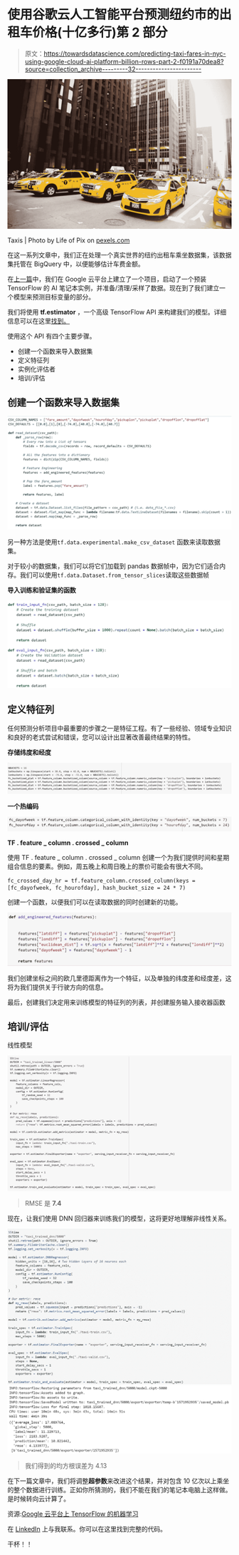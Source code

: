 # 使用谷歌云人工智能平台预测纽约市的出租车价格(十亿多行)第 2 部分

> 原文：<https://towardsdatascience.com/predicting-taxi-fares-in-nyc-using-google-cloud-ai-platform-billion-rows-part-2-f0191a70dea8?source=collection_archive---------32----------------------->

![](img/a90267aebfb44e2d8fbb0416422bd893.png)

Taxis | Photo by Life of Pix on [pexels.com](https://www.pexels.com/photo/new-york-street-cabs-taxis-8247/)

在这一系列文章中，我们正在处理一个真实世界的纽约出租车乘坐数据集，该数据集托管在 BigQuery 中，以便能够估计车费金额。

在[上一篇](/predicting-taxi-fares-in-nyc-using-google-cloud-ai-platform-billion-rows-part-1-ac121832babf)中，我们在 Google 云平台上建立了一个项目，启动了一个预装 TensorFlow 的 AI 笔记本实例，并准备/清理/采样了数据。现在到了我们建立一个模型来预测目标变量的部分。

我们将使用 **tf.estimator** ，一个高级 TensorFlow API 来构建我们的模型。详细信息可以在这里[找到。](http://www.tensorflow.org)

使用这个 API 有四个主要步骤。

*   创建一个函数来导入数据集
*   定义特征列
*   实例化评估者
*   培训/评估

## **创建一个函数来导入数据集**

![](img/15d7edc07a0d0856aef5f2159839efb3.png)

另一种方法是使用`tf.data.experimental.make_csv_dataset` 函数来读取数据集。

对于较小的数据集，我们可以将它们加载到 pandas 数据帧中，因为它们适合内存。我们可以使用`tf.data.Dataset.from_tensor_slices`读取这些数据帧

**导入训练和验证集的函数**

![](img/891f522c0c9c2d0db9aa71a35a46cf03.png)

## 定义特征列

任何预测分析项目中最重要的步骤之一是特征工程。有了一些经验、领域专业知识和良好的老式尝试和错误，您可以设计出显著改善最终结果的特性。

**存储纬度和经度**

![](img/c53c00ec7ea9dc59e62aa464feb24aa4.png)

**一个热编码**

![](img/22d3bfc5a55e26376367be5dd2ba391c.png)

**TF . feature _ column . crossed _ column**

使用 TF . feature _ column . crossed _ column 创建一个为我们提供时间和星期组合信息的要素。例如，周五晚上和周日晚上的票价可能会有很大不同。

```
fc_crossed_day_hr = tf.feature_column.crossed_column(keys = [fc_dayofweek, fc_hourofday], hash_bucket_size = 24 * 7)
```

创建一个函数，以便我们可以在读取数据的同时创建新的功能。

![](img/6d3c494db5b22729d772b1e38bd4ae01.png)

我们创建坐标之间的欧几里德距离作为一个特征，以及单独的纬度差和经度差，这将为我们提供关于行驶方向的信息。

最后，创建我们决定用来训练模型的特征列的列表，并创建服务输入接收器函数

## 培训/评估

线性模型

![](img/eed0283c26081006ed92336e8e354745.png)

> RMSE 是 **7.4**

现在，让我们使用 DNN 回归器来训练我们的模型，这将更好地理解非线性关系。

![](img/2dc94af331b0ca47ce47b070239da98d.png)![](img/189e34f8c958ff6895196517a1a8361a.png)

> 我们得到的均方根误差为 4.13

在下一篇文章中，我们将调整**超参数**来改进这个结果，并对包含 10 亿次以上乘坐的整个数据进行训练。正如你所猜测的，我们不能在我们的笔记本电脑上这样做。是时候转向云计算了。

资源:[Google 云平台上 TensorFlow 的机器学习](https://www.coursera.org/specializations/machine-learning-tensorflow-gcp)

在 [LinkedIn](http://www.linkedin.com/in/tejan-irla) 上与我联系。你可以在这里找到完整的代码。

干杯！！